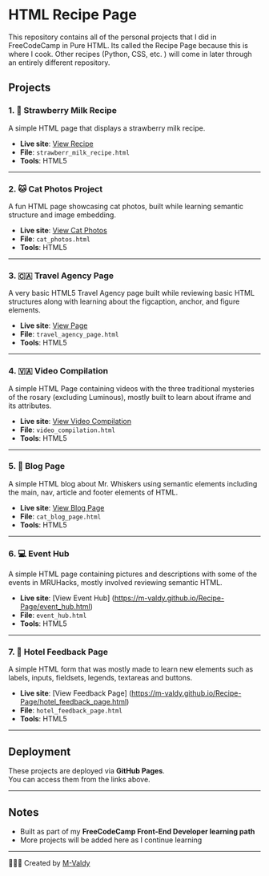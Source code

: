 #  HTML Recipe Page

This repository contains all of the personal projects that I did in FreeCodeCamp in Pure HTML. Its called the Recipe Page because this is where I cook. Other recipes (Python, CSS, etc. ) will come in later through an entirely different repository.

##  Projects

### 1. 🍓 Strawberry Milk Recipe

A simple HTML page that displays a strawberry milk recipe.

-  **Live site**: [View Recipe](https://m-valdy.github.io/Recipe-Page/strawberr_milk_recipe.html)
-  **File**: `strawberr_milk_recipe.html`
-  **Tools**: HTML5

---

### 2. 🐱 Cat Photos Project

A fun HTML page showcasing cat photos, built while learning semantic structure and image embedding.

-  **Live site**: [View Cat Photos](https://m-valdy.github.io/Recipe-Page/cat_photos.html)
-  **File**: `cat_photos.html`
-  **Tools**: HTML5

---
### 3. 🇨🇦 Travel Agency Page

A very basic HTML5 Travel Agency page built while reviewing basic HTML structures along with learning about the figcaption, anchor, and figure elements.

-  **Live site**: [View Page](https://m-valdy.github.io/Recipe-Page/travel_agency_page.html)
-  **File**: `travel_agency_page.html`
-  **Tools**: HTML5

---
### 4. 🇻🇦 Video Compilation

A simple HTML Page containing videos with the three traditional mysteries of the rosary (excluding Luminous), 
mostly built to learn about iframe and its attributes.
-  **Live site**: [View Video Compilation](https://m-valdy.github.io/Recipe-Page/video_compilation.html)
-  **File**: `video_compilation.html`
-  **Tools**: HTML5

---
### 5. 🐾 Blog Page
A simple HTML blog about Mr. Whiskers using semantic elements including the main, nav, article and footer elements of HTML.
-  **Live site**: [View Blog Page](https://m-valdy.github.io/Recipe-Page/cat_blog_page.html)
-  **File**: `cat_blog_page.html`
-  **Tools**: HTML5

---
### 6. 💻 Event Hub
A simple HTML page containing pictures and descriptions with some of the events in MRUHacks, mostly involved reviewing semantic HTML. 
- **Live site**: [View Event Hub] (https://m-valdy.github.io/Recipe-Page/event_hub.html)
- **File**: `event_hub.html`
- **Tools**: HTML5

---
### 7. 🏨 Hotel Feedback Page
A simple HTML form that was mostly made to learn new elements such as labels, inputs, fieldsets, legends, textareas and buttons.
- **Live site**: [View Feedback Page] (https://m-valdy.github.io/Recipe-Page/hotel_feedback_page.html)
- **File**: `hotel_feedback_page.html`
- **Tools**: HTML5
---
##  Deployment

These projects are deployed via **GitHub Pages**.  
You can access them from the links above.

---

##  Notes

- Built as part of my **FreeCodeCamp Front-End Developer learning path**
- More projects will be added here as I continue learning

---

👩🏽‍💻 Created by [M-Valdy](https://github.com/M-Valdy)
